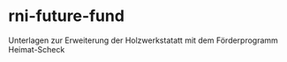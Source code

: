 # rni-future-fund
Unterlagen zur Erweiterung der Holzwerkstatatt mit dem Förderprogramm Heimat-Scheck
